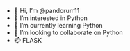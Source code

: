 - 👋 Hi, I’m @pandorum11
- 👀 I’m interested in Python
- 🌱 I’m currently learning Python
- 💞️ I’m looking to collaborate on Python
- 📫 FLASK

<!---
pandorum11/pandorum11 is a ✨ special ✨ repository because its `README.md` (this file) appears on your GitHub profile.
You can click the Preview link to take a look at your changes.
--->
